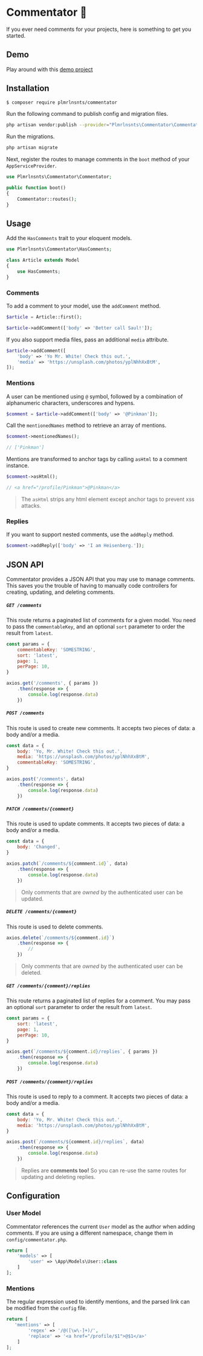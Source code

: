 # Commentator 🤭

If you ever need comments for your projects, here is something to get you started.

## Demo

Play around with this [demo project](https://commentator-demo.herokuapp.com/)

## Installation

``` bash
$ composer require plmrlnsnts/commentator
```

Run the following command to publish config and migration files.

```bash
php artisan vendor:publish --provider="Plmrlnsnts\Commentator\CommentatorServiceProvider"
```

Run the migrations.

```bash
php artisan migrate
```

Next, register the routes to manage comments in the `boot` method of your `AppServiceProvider`.

```php
use Plmrlnsnts\Commentator\Commentator;

public function boot()
{
    Commentator::routes();
}
```

## Usage

Add the `HasComments` trait to your eloquent models.

```php
use Plmrlnsnts\Commentator\HasComments;

class Article extends Model
{
    use HasComments;
}
```

### Comments

To add a comment to your model, use the `addComment` method.

```php
$article = Article::first();

$article->addComment(['body' => 'Better call Saul!']);
```

If you also support media files, pass an additional `media` attribute.

```php
$article->addComment([
    'body' => 'Yo Mr. White! Check this out.',
    'media' => 'https://unsplash.com/photos/yplNhhXxBtM',
]);
```

### Mentions

A user can be mentioned using `@` symbol, followed by a combination of alphanumeric characters, underscores and hypens.

```php
$comment = $article->addComment(['body' => '@Pinkman']);
```

Call the `mentionedNames` method to retrieve an array of mentions.

```php
$comment->mentionedNames();

// ['Pinkman']
```

Mentions are transformed to anchor tags by calling `asHtml` to a comment instance.

```php
$comment->asHtml();

// <a href="/profile/Pinkman">@Pinkman</a>
```
> The `asHtml` strips any html element except anchor tags to prevent xss attacks.

### Replies

If you want to support nested comments, use the `addReply` method.

```php
$comment->addReply(['body' => 'I am Heisenberg.']);
```

## JSON API

Commentator provides a JSON API that you may use to manage comments. This saves you the trouble of having to manually code controllers for creating, updating, and deleting comments.

##### `GET /comments`

This route returns a paginated list of comments for a given model. You need to pass the `commentableKey`, and an optional `sort` parameter to order the result from `latest`.

```javascript
const params = {
    commentableKey: 'SOMESTRING',
    sort: 'latest',
    page: 1,
    perPage: 10,
}

axios.get('/comments', { params })
    .then(response => {
        console.log(response.data)
    })
```

##### `POST /comments`

This route is used to create new comments. It accepts two pieces of data: a body and/or a media.

```javascript
const data = {
    body: 'Yo, Mr. White! Check this out.',
    media: 'https://unsplash.com/photos/yplNhhXxBtM',
    commentableKey: 'SOMESTRING',
}

axios.post('/comments', data)
    .then(response => {
        console.log(response.data)
    })
```

##### `PATCH /comments/{comment}`

This route is used to update comments. It accepts two pieces of data: a body and/or a media.

```javascript
const data = {
    body: 'Changed',
}

axios.patch(`/comments/${commment.id}`, data)
    .then(response => {
        console.log(response.data)
    })
```

> Only comments that are *owned* by the authenticated user can be updated.

##### `DELETE /comments/{comment}`

This route is used to delete comments.

```javascript
axios.delete(`/comments/${commment.id}`)
    .then(response => {
        //
    })
```

> Only comments that are *owned* by the authenticated user can be deleted.

##### `GET /comments/{comment}/replies`

This route returns a paginated list of replies for a comment. You may pass an optional `sort` parameter to order the result from `latest`.

```javascript
const params = {
    sort: 'latest',
    page: 1,
    perPage: 10,
}

axios.get(`/comments/${comment.id}/replies`, { params })
    .then(response => {
        console.log(response.data)
    })
```

##### `POST /comments/{comment}/replies`

This route is used to reply to a comment. It accepts two pieces of data: a body and/or a media.

```javascript
const data = {
    body: 'Yo, Mr. White! Check this out.',
    media: 'https://unsplash.com/photos/yplNhhXxBtM',
}

axios.post(`/comments/${comment.id}/replies`, data)
    .then(response => {
        console.log(response.data)
    })
```

> Replies are **comments too!** So you can re-use the same routes for updating and deleting replies.

## Configuration

### User Model

Commentator references the current `User` model as the author when adding comments. If you are using a different namespace, change them in `config/commentator.php`.

```php
return [
    'models' => [
        'user' => \App\Models\User::class
    ]
];
```

### Mentions

The regular expression used to identify mentions, and the parsed link can be modified from the `config` file.

```php
return [
   'mentions' => [
        'regex' => '/@([\w\-]+)/',
        'replace' => '<a href="/profile/$1">@$1</a>'
    ]
];
```
